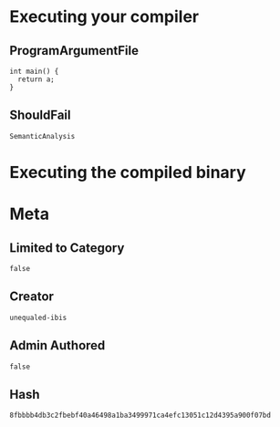 # Executing your compiler

## ProgramArgumentFile

```
int main() {
  return a;
}
```

## ShouldFail

```
SemanticAnalysis
```

# Executing the compiled binary

# Meta

## Limited to Category

```
false
```

## Creator

```
unequaled-ibis
```

## Admin Authored

```
false
```

## Hash

```
8fbbbb4db3c2fbebf40a46498a1ba3499971ca4efc13051c12d4395a900f07bd
```
